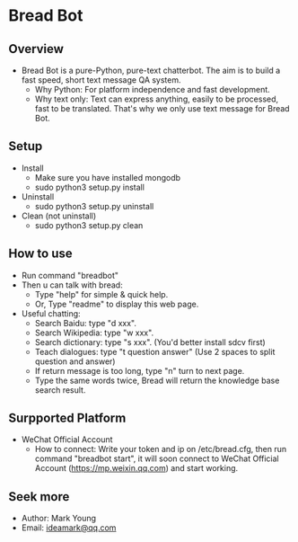 # Bread Bot

## Overview
* Bread Bot is a pure-Python, pure-text chatterbot. The aim is to build a fast speed, short text message QA system.
  * Why Python: For platform independence and fast development.
  * Why text only: Text can express anything, easily to be processed, fast to be translated. That's why we only use text message for Bread Bot.

## Setup
* Install
  * Make sure you have installed mongodb
  * sudo python3 setup.py install
* Uninstall
  * sudo python3 setup.py uninstall
* Clean (not uninstall)
  * sudo python3 setup.py clean

## How to use
* Run command "breadbot"
* Then u can talk with bread:
  * Type "help" for simple & quick help.
  * Or, Type "readme" to display this web page.
* Useful chatting:
  * Search Baidu: type "d xxx".
  * Search Wikipedia: type "w xxx".
  * Search dictionary: type "s xxx". (You'd better install sdcv first)
  * Teach dialogues: type "t question  answer" (Use 2 spaces to split question and answer)
  * If return message is too long, type "n" turn to next page.
  * Type the same words twice, Bread will return the knowledge base search result.

## Surpported Platform
* WeChat Official Account
  * How to connect: Write your token and ip on /etc/bread.cfg, then run command "breadbot start", it will soon connect to WeChat Official Account (https://mp.weixin.qq.com) and start working.

## Seek more
* Author: Mark Young
* Email: ideamark@qq.com
